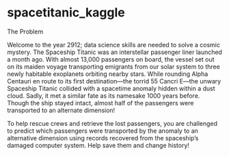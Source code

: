 # spacetitanic_kaggle
The Problem

Welcome to the year 2912; data science skills are needed to solve a cosmic mystery. 
The Spaceship Titanic was an interstellar passenger liner launched a month ago. With almost 13,000 passengers on board, the vessel set out on its maiden voyage transporting emigrants from our solar system to three newly habitable exoplanets orbiting nearby stars.
While rounding Alpha Centauri en route to its first destination—the torrid 55 Cancri E—the unwary Spaceship Titanic collided with a spacetime anomaly hidden within a dust cloud. Sadly, it met a similar fate as its namesake 1000 years before. Though the ship stayed intact, almost half of the passengers were transported to an alternate dimension!

To help rescue crews and retrieve the lost passengers, you are challenged to predict which passengers were transported by the anomaly to an alternative dimension using records recovered from the spaceship’s damaged computer system.
Help save them and change history!
